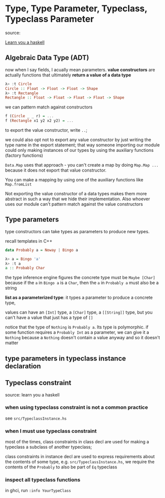 # Type, Type Parameter, Typeclass, Typeclass Parameter

source:

[Learn you a haskell](http://learnyouahaskell.com/making-our-own-types-and-typeclasses)

## Algebraic Data Type (ADT)

now when I say fields, I acually mean parameters.
**value constructors** are actually functions that
ultimately **return a value of a data type**

```haskell
λ> :t Circle
Circle :: Float -> Float -> Float -> Shape
λ> :t Rectangle
Rectangle :: Float -> Float -> Float -> Float -> Shape
```

we can pattern match against constructors

```haskell
f (Circle _ _ r) = ...
f (Rectangle x1 y2 x2 y2) = ...
```

to export the value constructor, write `..`;

we could also opt not to export any value constructor by just
writing the type name in the export statement;
that way someone importing our module could only making instances
of our types by using the auxiliary functions (factory functions)

`Data.Map` uses that approach - you can't create a map by doing
`Map.Map ...` because it does not export that value constructor.

You can make a mapping by using one of the auxiliary functions like
`Map.fromList`

Not exporting the value constructor of a data types makes them more
abstract in such a way that we hide their implementation.
Also whoever uses our module can't pattern match against the value
constructors

## Type parameters

type constructors can take types as parameters
to produce new types.

recall templates in C++

```haskell
data Probably a = Noway | Bingo a

λ> a = Bingo 'a'
λ> :t a
a :: Probably Char
```

the type inference engine figures the concrete type
must be `Maybe [Char]` because if the `a` in
`Bingo a` is a `Char`, then the `a` in `Probably a`
must also be a string

**list as a parameterized type**: it types a parameter to produce a concrete type,

values can have an `[Int]` type, a `[Char]` type, a
`[[String]]` type, but you can't have a value that
just has a type of `[]`

notice that the type of `Nothing` is `Probably a`.
Its type is polymorphic.
if some function requires a `Probably Int` as a
parameter, we can give it a `Nothing` because a `Nothing`
doesn't contain a value anyway and so it doesn't matter

## type parameters in typeclass instance declaration



## Typeclass constraint

source: learn you a haskell

### when using typeclass constraint is not a common practice

see `src/TypeclassInstance.hs`

### when I must use typeclass constraint

most of the times, class constraints in class decl
are used for making a typeclass a subclass of another
typeclass;

class constraints in instance decl are used to express
requirements about the contents of some type,
e.g. `src/TypeclassInstance.hs`, we require the
contents of the `Probably` to also be part of `Eq`
typeclass

### inspect all typeclass functions

in ghci, run `:info YourTypeClass`


